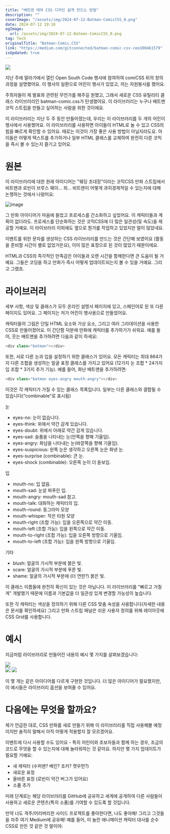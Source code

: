 ```yaml
---
title: "배트맨 테마 CSS 디자인 쉽게 만드는 방법"
description: ""
coverImage: "/assets/img/2024-07-12-Batman-ComicCSS_0.png"
date: 2024-07-12 19:18
ogImage: 
  url: /assets/img/2024-07-12-Batman-ComicCSS_0.png
tag: Tech
originalTitle: "Batman-Comic.CSS"
link: "https://medium.com/gitconnected/batman-comic-css-cee100461579"
isUpdated: true
---
```





<img src="/assets/img/2024-07-12-Batman-ComicCSS_0.png" />

지난 주에 말라가에서 열린 Open South Code 행사에 참여하여 comiCSS 뒤의 창의 과정을 설명했어요. 이 행사의 일환으로 어린이 행사가 있었고, 저는 자원봉사를 했어요.

주최자들이 제 발표와 관련된 무언가를 해주길 원했고, 그래서 새로운 CSS 유틸리티 클래스 라이브러리인 batman-comic.css가 탄생했어요. 이 라이브러리는 누구나 배트맨 코믹 스트립을 만들고 싶어하는 사람을 위한 것이에요.

이 라이브러리는 지난 두 주 동안 만들어졌는데, 우리는 이 라이브러리를 두 개의 어린이 행사에서 사용했어요. 이 라이브러리를 사용하면 아이들이 HTML로 놀 수 있고 CSS의 힘을 빠르게 확인할 수 있어요. 때로는 이것이 가장 좋은 사용 방법이 아닐지라도요. 아이들은 어떻게 텍스트를 추가하거나 일부 HTML 클래스를 교체하여 완전히 다른 코믹을 즉시 볼 수 있는지 즐기고 있어요.

<div class="content-ad"></div>

# 원본

이 라이브러리에 대한 원래 아이디어는 "웨딩 초대장"이라는 코믹CSS 만화 스트립에서 비트맨과 로빈이 브루스 웨이... 죄... 비트맨이 어떻게 과히경제적일 수 있는지에 대해 논쟁하는 것에서 나왔어요:

![image](/assets/img/2024-07-12-Batman-ComicCSS_1.png)

그 만화 아이디어가 마음에 들었고 프로세스를 간소화하고 싶었어요. 이 캐릭터들과 계획이 없더라도. 프로세스를 단순화하는 것은 코믹CSS에 더 많은 일관성(및 속도)을 제공할 거예요. 이 라이브러리 이외에도 옆으로 뭔가를 작업하고 있었지만 말이 많았네요.

<div class="content-ad"></div>

이벤트를 위한 문자를 생성하는 CSS 라이브러리를 만드는 것은 간단해 보였어요 (활동을 준비할 시간이 별로 없었거든요), 이미 많은 표정으로 된 것이 많았기 때문이에요.

HTML과 CSS의 즉각적인 만족감은 아이들과 오랜 시간을 함께한다면 큰 도움이 될 거예요. 그들은 코딩을 하고 만화가 즉시 어떻게 업데이트되는지 볼 수 있을 거예요. 그리고 그랬죠.

# 라이브러리

세부 사항, 색상 및 클래스가 모두 온라인 설명서 페이지에 있고, 스페인어로 된 또 다른 페이지도 있어요. 그 페이지는 저가 어린이 행사용으로 만들었어요.

<div class="content-ad"></div>

캐릭터들의 그림은 단일 HTML 요소와 가상 요소, 그리고 여러 그라데이션을 사용한 CSS로 만들어졌어요. 이 간단함 덕분에 만화에 캐릭터를 추가하기가 쉬워요. 예를 들어, 웃는 배트맨을 추가하려면 다음과 같이 하세요:

```js
<div class="batman"></div>
```

또한, 서로 다른 눈과 입을 설정하기 위한 클래스가 있어요. 모든 캐릭터는 최대 864가지 다른 조합을 생성하는 얼굴 표정 클래스를 가지고 있어요 (12가지 눈 조합 * 24가지 입 조합 * 3가지 추가 기능). 예를 들어, 화난 배트맨을 추가하려면:

```js
<div class="batman eyes-angry mouth-angry"></div>
```

<div class="content-ad"></div>

이것은 각 캐릭터가 가질 수 있는 클래스 목록입니다. 일부는 다른 클래스와 결합될 수 있습니다(“combinable”로 표시됨)

눈

- eyes-no: 눈이 없습니다.
- eyes-think: 위에서 약간 감게 있습니다.
- eyes-doubt: 위에서 아래로 약간 감게 있습니다.
- eyes-sad: 슬픔을 나타내는 눈(안쪽을 향해 기울임).
- eyes-angry: 화남을 나타내는 눈(바깥쪽을 향해 기울임).
- eyes-suspicious: 왼쪽 눈은 생각하고 오른쪽 눈은 화낸 눈.
- eyes-surprise (combinable): 큰 눈.
- eyes-shock (combinable): 오른쪽 눈이 더 돋보임.

입

<div class="content-ad"></div>

- mouth-no: 입 없음.
- mouth-sad: 눈살 찌푸린 입.
- mouth-angry: mouth-sad 참고.
- mouth-talk: 대화하는 캐릭터의 입.
- mouth-round: 동그라미 모양
- mouth-whisper: 작은 타원 모양
- mouth-right (조합 가능): 입을 오른쪽으로 약간 이동.
- mouth-left (조합 가능): 입을 왼쪽으로 약간 이동.
- mouth-to-right (조합 가능): 입을 오른쪽 방향으로 기울임.
- mouth-to-left (조합 가능): 입을 왼쪽 방향으로 기울임.

기타

- blush: 얼굴의 가시적 부분에 붉은 빛.
- scare: 얼굴의 가시적 부분에 푸른 빛.
- shame: 얼굴의 가시적 부분에 (더 연한?) 붉은 빛.

이 클래스 이름들에 완전히 확신이 있는 것은 아닙니다. 이 라이브러리를 "빠르고 거칠게" 개발했기 때문에 이름과 기본값을 더 일관성 있게 변경할 가능성이 높습니다.

<div class="content-ad"></div>

또한 각 캐릭터는 색상을 정의하기 위해 다른 CSS 맞춤 속성을 사용합니다(자세한 내용은 문서를 확인하세요) 그리고 만화 스트립 패널은 쉬운 사용자 정의를 위해 레이아웃에 CSS Grid를 사용합니다.

# 예시

지금처럼 라이브러리로 만들어진 내용의 예시 몇 가지를 살펴보겠습니다:

<img src="/assets/img/2024-07-12-Batman-ComicCSS_2.png" />

<div class="content-ad"></div>

<img src="/assets/img/2024-07-12-Batman-ComicCSS_3.png" />

<img src="/assets/img/2024-07-12-Batman-ComicCSS_4.png" />

이 몇 개는 같은 아이디어를 다르게 구현한 것입니다. 더 많은 아이디어가 필요했지만, 이 예시들은 라이브러리 옵션을 보여줄 수 있어요.

# 다음에는 무엇을 할까요?

<div class="content-ad"></div>

제가 언급한 대로, CSS 만화를 새로 만들기 위해 이 라이브러리를 직접 사용해볼 예정이지만 솔직히 말해서 아직 어떻게 적용할지 잘 모르겠어요.

이벤트에 다시 사용할 수도 있어요 - 특히 어린이와 초보자들과 함께 하는 경우, 조금의 코드로 무엇을 할 수 있는지에 대해 놀라워하는 것 같아요. 하지만 몇 가지 업데이트가 필요할 거예요:

- 새 캐릭터 (수퍼맨? 베인? 조커? 캣우먼?)
- 새로운 표정
- 올바른 표정 (로빈이 약간 버그가 있어요)
- 소품 추가

미래 단계로는 해당 라이브러리를 GitHub에 공유하고 세계에 공개하여 다른 사람들이 사용하고 새로운 콘텐츠(특히 소품)를 기여할 수 있도록 할 것입니다.

<div class="content-ad"></div>

만약 너도 격주/어리버리한 사이드 프로젝트를 좋아한다면, 나도 좋아해! 그리고 그것들을 자주 여기 Medium에 공유해! 예를 들어, 이 놀란 애니메이션 캐릭터 대사를 순수 CSS로 만든 것 같은 것 말이야: